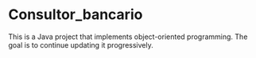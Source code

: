 # Consultor_bancario
This is a Java project that implements object-oriented programming. The goal is to continue updating it progressively.
